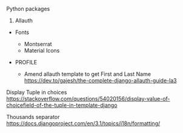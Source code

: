
Python packages
1. Allauth


- Fonts
  - Montserrat
  - Material Icons


- PROFILE
  - Amend allauth template to get First and Last Name
    https://dev.to/gajesh/the-complete-django-allauth-guide-la3


Display Tuple in choices
https://stackoverflow.com/questions/54020156/display-value-of-choicefield-of-the-tuple-in-template-django

Thousands separator
https://docs.djangoproject.com/en/3.1/topics/i18n/formatting/